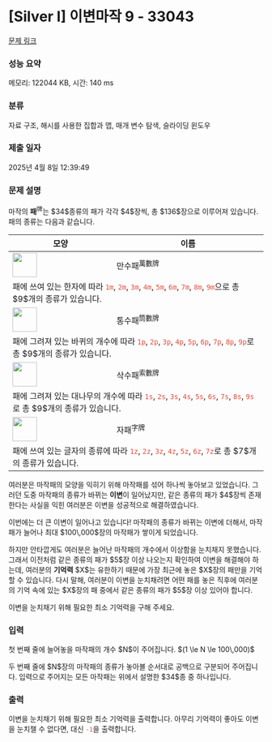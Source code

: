 # [Silver I] 이변마작 9 - 33043 

[문제 링크](https://www.acmicpc.net/problem/33043) 

### 성능 요약

메모리: 122044 KB, 시간: 140 ms

### 분류

자료 구조, 해시를 사용한 집합과 맵, 매개 변수 탐색, 슬라이딩 윈도우

### 제출 일자

2025년 4월 8일 12:39:49

### 문제 설명

<p>마작의 <strong>패</strong><sup>牌</sup>는 $34$종류의 패가 각각 $4$장씩, 총 $136$장으로 이루어져 있습니다. 패의 종류는 다음과 같습니다.</p>

<table class="table table-bordered">
	<thead>
		<tr>
			<th scope="col">모양</th>
			<th scope="col">이름</th>
		</tr>
	</thead>
	<tbody>
		<tr>
			<td><img alt="" src="https://upload.acmicpc.net/8b398835-395f-42b9-b41e-d987003f58c5/-/preview/" style="vertical-align: middle; height: 3em; display: inline-block;" class="no-responsive"></td>
			<td>만수패<sup>萬數牌</sup></td>
		</tr>
		<tr>
			<td colspan="2">패에 쓰여 있는 한자에 따라 <code><span style="color:#e74c3c;">1m</span></code>, <code><span style="color:#e74c3c;">2m</span></code>, <code><span style="color:#e74c3c;">3m</span></code>, <code><span style="color:#e74c3c;">4m</span></code>, <code><span style="color:#e74c3c;">5m</span></code>, <code><span style="color:#e74c3c;">6m</span></code>, <code><span style="color:#e74c3c;">7m</span></code>, <code><span style="color:#e74c3c;">8m</span></code>, <code><span style="color:#e74c3c;">9m</span></code>으로 총 $9$개의 종류가 있습니다.</td>
		</tr>
		<tr>
			<td><img alt="" src="https://upload.acmicpc.net/2c88822d-aa08-4291-bd78-66d5249a6ad2/-/preview/" style="vertical-align: middle; height: 3em; display: inline-block;" class="no-responsive"></td>
			<td>통수패<sup>筒數牌</sup></td>
		</tr>
		<tr>
			<td colspan="2">패에 그려져 있는 바퀴의 개수에 따라 <code><span style="color:#e74c3c;">1p</span></code>, <code><span style="color:#e74c3c;">2p</span></code>, <code><span style="color:#e74c3c;">3p</span></code>, <code><span style="color:#e74c3c;">4p</span></code>, <code><span style="color:#e74c3c;">5p</span></code>, <code><span style="color:#e74c3c;">6p</span></code>, <code><span style="color:#e74c3c;">7p</span></code>, <code><span style="color:#e74c3c;">8p</span></code>, <code><span style="color:#e74c3c;">9p</span></code>로 총 $9$개의 종류가 있습니다.</td>
		</tr>
		<tr>
			<td><img alt="" src="https://upload.acmicpc.net/4639715a-cda5-43ec-8468-1b3b935fe1b0/-/preview/" style="vertical-align: middle; height: 3em; display: inline-block;" class="no-responsive"></td>
			<td>삭수패<sup>索數牌</sup></td>
		</tr>
		<tr>
			<td colspan="2">패에 그려져 있는 대나무의 개수에 따라 <code><span style="color:#e74c3c;">1s</span></code>, <code><span style="color:#e74c3c;">2s</span></code>, <code><span style="color:#e74c3c;">3s</span></code>, <code><span style="color:#e74c3c;">4s</span></code>, <code><span style="color:#e74c3c;">5s</span></code>, <code><span style="color:#e74c3c;">6s</span></code>, <code><span style="color:#e74c3c;">7s</span></code>, <code><span style="color:#e74c3c;">8s</span></code>, <code><span style="color:#e74c3c;">9s</span></code>로 총 $9$개의 종류가 있습니다.</td>
		</tr>
		<tr>
			<td><img alt="" src="" style="vertical-align: middle; height: 3em; display: inline-block;" class="no-responsive"></td>
			<td>자패<sup>字牌</sup></td>
		</tr>
		<tr>
			<td colspan="2">패에 쓰여 있는 글자의 종류에 따라 <code><span style="color:#e74c3c;">1z</span></code>, <code><span style="color:#e74c3c;">2z</span></code>, <code><span style="color:#e74c3c;">3z</span></code>, <code><span style="color:#e74c3c;">4z</span></code>, <code><span style="color:#e74c3c;">5z</span></code>, <code><span style="color:#e74c3c;">6z</span></code>, <code><span style="color:#e74c3c;">7z</span></code>로 총 $7$개의 종류가 있습니다.</td>
		</tr>
	</tbody>
</table>

<p>여러분은 마작패의 모양을 익히기 위해 마작패를 섞어 하나씩 놓아보고 있었습니다. 그러던 도중 마작패의 종류가 바뀌는 <strong>이변</strong>이 일어났지만, 같은 종류의 패가 $4$장씩 존재한다는 사실을 익힌 여러분은 이변을 성공적으로 해결하였습니다.</p>

<p>이번에는 더 큰 이변이 일어나고 있습니다! 마작패의 종류가 바뀌는 이변에 더해서, 마작패가 늘어나 최대 $100\,000$장의 마작패가 쌓이게 되었습니다.</p>

<p>하지만 안타깝게도 여러분은 늘어난 마작패의 개수에서 이상함을 눈치채지 못했습니다. 그래서 이전처럼 같은 종류의 패가 $5$장 이상 나오는지 확인하여 이변을 해결해야 하는데, 여러분의 <strong>기억력</strong> $X$는 유한하기 때문에 가장 최근에 놓은 $X$장의 패만을 기억할 수 있습니다. 다시 말해, 여러분이 이변을 눈치채려면 어떤 패를 놓은 직후에 여러분의 기억 속에 있는 $X$장의 패 중에서 같은 종류의 패가 $5$장 이상 있어야 합니다.</p>

<p>이변을 눈치채기 위해 필요한 최소 기억력을 구해 주세요.</p>

### 입력 

 <p>첫 번째 줄에 늘어놓을 마작패의 개수 $N$이 주어집니다. $(1 \le N \le 100\,000)$</p>

<p>두 번째 줄에 $N$장의 마작패의 종류가 놓아볼 순서대로 공백으로 구분되어 주어집니다. 입력으로 주어지는 모든 마작패는 위에서 설명한 $34$종 중 하나입니다.</p>

### 출력 

 <p>이변을 눈치채기 위해 필요한 최소 기억력을 출력합니다. 아무리 기억력이 좋아도 이변을 눈치챌 수 없다면, 대신 <code><span style="color:#e74c3c;">-1</span></code>을 출력합니다.</p>

